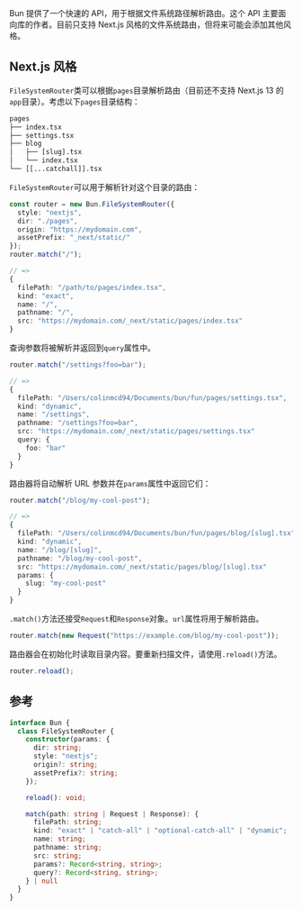 Bun 提供了一个快速的 API，用于根据文件系统路径解析路由。这个 API 主要面向库的作者。目前只支持 Next.js 风格的文件系统路由，但将来可能会添加其他风格。

## Next.js 风格

`FileSystemRouter`类可以根据`pages`目录解析路由（目前还不支持 Next.js 13 的`app`目录）。考虑以下`pages`目录结构：

```txt
pages
├── index.tsx
├── settings.tsx
├── blog
│   ├── [slug].tsx
│   └── index.tsx
└── [[...catchall]].tsx
```

`FileSystemRouter`可以用于解析针对这个目录的路由：

```ts
const router = new Bun.FileSystemRouter({
  style: "nextjs",
  dir: "./pages",
  origin: "https://mydomain.com",
  assetPrefix: "_next/static/"
});
router.match("/");

// =>
{
  filePath: "/path/to/pages/index.tsx",
  kind: "exact",
  name: "/",
  pathname: "/",
  src: "https://mydomain.com/_next/static/pages/index.tsx"
}
```

查询参数将被解析并返回到`query`属性中。

```ts
router.match("/settings?foo=bar");

// =>
{
  filePath: "/Users/colinmcd94/Documents/bun/fun/pages/settings.tsx",
  kind: "dynamic",
  name: "/settings",
  pathname: "/settings?foo=bar",
  src: "https://mydomain.com/_next/static/pages/settings.tsx"
  query: {
    foo: "bar"
  }
}
```

路由器将自动解析 URL 参数并在`params`属性中返回它们：

```ts
router.match("/blog/my-cool-post");

// =>
{
  filePath: "/Users/colinmcd94/Documents/bun/fun/pages/blog/[slug].tsx",
  kind: "dynamic",
  name: "/blog/[slug]",
  pathname: "/blog/my-cool-post",
  src: "https://mydomain.com/_next/static/pages/blog/[slug].tsx"
  params: {
    slug: "my-cool-post"
  }
}
```

`.match()`方法还接受`Request`和`Response`对象。`url`属性将用于解析路由。

```ts
router.match(new Request("https://example.com/blog/my-cool-post"));
```

路由器会在初始化时读取目录内容。要重新扫描文件，请使用`.reload()`方法。

```ts
router.reload();
```

## 参考

```ts
interface Bun {
  class FileSystemRouter {
    constructor(params: {
      dir: string;
      style: "nextjs";
      origin?: string;
      assetPrefix?: string;
    });

    reload(): void;

    match(path: string | Request | Response): {
      filePath: string;
      kind: "exact" | "catch-all" | "optional-catch-all" | "dynamic";
      name: string;
      pathname: string;
      src: string;
      params?: Record<string, string>;
      query?: Record<string, string>;
    } | null
  }
}
```
